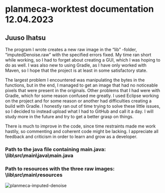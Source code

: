# planmeca-worktest documentation 12.04.2023
## Juuso Ihatsu

The program I wrote creates a new raw image in the “lib” -folder, “imputedDenoise.raw” with the specified errors fixed.
My time ran short while working, so I had to forget about creating a GUI, which I was hoping to do as well. I was also new to using Gradle, as I have only worked with Maven, so I hope that the project is at least in some satisfactory state.

The largest problem I encountered was manipulating the bytes in the functions, but in the end, I managed to get an image that had no noticeable pixels that were present in the originals. Other problems that I had were with Gradle, which for some reason confused me greatly. I used Eclipse working on the project and for some reason or another had difficulties creating a build with Gradle. I honestly ran out of time trying to solve these little issues, so I decided to instead upload what I had to GitHub and call it a day. I will study more in the future and try to get a better grasp on things.

There is much to improve in the code, since time restraints made me work hastily, so commenting and coherent code might be lacking.
I appreciate all feedback and criticism in order to learn and grow as a developer.

### Path to the java file containing main.java: \lib\src\main\java\main.java
### Path to resources with the three raw images: \lib\src\main\resources
![planmeca-imputed-denoise](https://user-images.githubusercontent.com/64533217/231560532-4918b126-f5ca-440d-a772-0654545cab6e.png)

